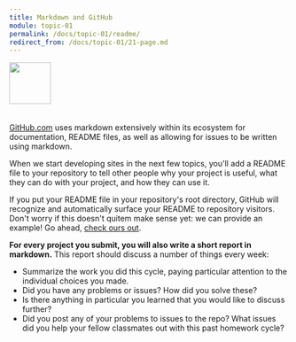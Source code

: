 ```yaml
---
title: Markdown and GitHub
module: topic-01
permalink: /docs/topic-01/readme/
redirect_from: /docs/topic-01/21-page.md
---
```


<img src="./../../../img/arrow-divider.svg" style="width: 75px; border: none; margin: 0px 0 20px 0" />

[GitHub.com](https://github.com/) uses markdown extensively within its ecosystem for documentation, README files, as well as allowing for issues to be written using markdown.

When we start developing sites in the next few topics, you'll add a README file to your repository to tell other people why your project is useful, what they can do with your project, and how they can use it.

If you put your README file in your repository's root directory, GitHub will recognize and automatically surface your README to repository visitors. Don't worry if this doesn't quitem make sense yet: we can provide an example! Go ahead, <a href="{{ site.git_address }}" target="_blank">check ours out</a>.

**For every project you submit, you will also write a short report in markdown.** This report should discuss a number of things every week:

- Summarize the work you did this cycle, paying particular attention to the individual choices you made.
- Did you have any problems or issues? How did you solve these?
- Is there anything in particular you learned that you would like to discuss further?
- Did you post any of your problems to issues to the repo? What issues did you help your fellow classmates out with this past homework cycle?
